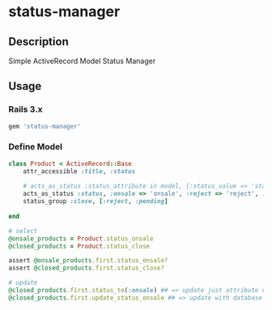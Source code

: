 status-manager
==============

## Description
Simple ActiveRecord Model Status Manager

## Usage

### Rails 3.x

```ruby
gem 'status-manager'
```

### Define Model 

```ruby
class Product < ActiveRecord::Base
	attr_accessible :title, :status
  
  	# acts_as_status :status_attribute in model, {:status_value => 'status_value that is saved in database'}
	acts_as_status :status, :onsale => 'onsale', :reject => 'reject', :pending => 'pending', :soldout => 'soldout'
	status_group :close, [:reject, :pending]
	
end
```

```ruby
# select
@onsale_products = Product.status_onsale
@closed_products = Product.status_close

assert @onsale_products.first.status_onsale?
assert @closed_products.first.status_close?

# update
@closed_products.first.status_to(:onsale) ## => update just attribute value
@closed_products.first.update_status_onsale ## => update with database
